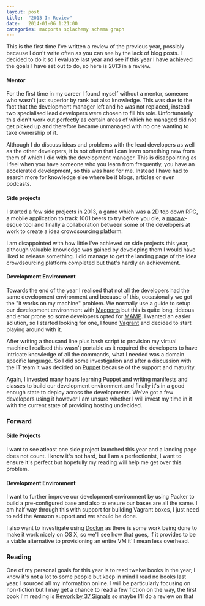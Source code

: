 ```yaml
---
layout: post
title:  "2013 In Review"
date:   2014-01-06 1:21:00
categories: macports sqlachemy schema graph
---
```

This is the first time I've written a review of the previous year, possibly because I don't write often as you can see by the lack of blog posts. I decided to do it so I evaluate last year and see if this year I have achieved the goals I have set out to do, so here is 2013 in a review.



#### Mentor
For the first time in my career I found myself without a mentor, someone who wasn't just superior by rank but also knowledge. This was due to the fact that the development manager left and he was not replaced, instead two specialised lead developers were chosen to fill his role. Unfortunately this didn't work out perfectly as certain areas of which he managed did not get picked up and therefore became unmanaged with no one wanting to take ownership of it.

Although I do discuss ideas and problems with the lead developers as well as the other developers, it is not often that I can learn something new from them of which I did with the development manager. This is disappointing as I feel when you have someone who you learn from frequently, you have an accelerated development, so this was hard for me. Instead I have had to search more for knowledge else where be it blogs, articles or even podcasts.


#### Side projects
I started a few side projects in 2013, a game which was a 2D top down RPG, a mobile application to track 1001 beers to try before you die, a [macaw][2]-esque tool and finally a collaboration between some of the developers at work to create a idea crowdsourcing platform.

I am disappointed with how little I've achieved on side projects this year, although valuable knowledge was gained by developing them I would have liked to release something. I did manage to get the landing page of the idea crowdsourcing platform completed but that's hardly an achievement.


#### Development Environment
Towards the end of the year I realised that not all the developers had the same development environment and because of this, occasionally we got the "it works on my machine" problem. We normally use a guide to setup our development environment with [Macports][2] but this is quite long, tideous and error prone so some developers opted for [MAMP][3]. I wanted an easier solution, so I started looking for one, I found [Vagrant][4] and decided to start playing around with it.

After writing a thousand line plus bash script to provision my virtual machine I realised this wasn't portable as it required the developers to have intricate knowledge of all the commands, what I needed was a domain specific language. So I did some investigation and after a discussion with the IT team it was decided on [Puppet][5] because of the support and maturity.

Again, I invested many hours learning Puppet and writing manifests and classes to build our development environment and finally it's in a good enough state to deploy across the developments. We've got a few developers using it however I am unsure whether I will invest my time in it with the current state of providing hosting undecided.



### Forward

#### Side Projects
I want to see atleast one side project launched this year and a landing page does not count. I know it's not hard, but I am a perfectionist, I want to ensure it's perfect but hopefully my reading will help me get over this problem.


#### Development Environment
I want to further improve our development environment by using Packer to build a pre-configured base and also to ensure our bases are all the same. I am half way through this with support for building Vagrant boxes, I just need to add the Amazon support and we should be done.

I also want to investigate using [Docker][7] as there is some work being done to make it work nicely on OS X, so we'll see how that goes, if it provides to be a viable alternative to provisioning an entire VM it'll mean less overhead.


### Reading
One of my personal goals for this year is to read twelve books in the year, I know it's not a lot to some people but keep in mind I read no books last year, I sourced all my information online. I will be particularly focusing on non-fiction but I may get a chance to read a few fiction on the way, the first book I'm reading is [Rework by 37 Signals][8] so maybe I'll do a review on that



[1]: http://macaw.co/
[2]: http://www.macports.org/
[3]: http://www.mamp.info/
[4]: http://www.vagrantup.com/
[5]: http://puppetlabs.com/
[6]: http://packer.io/
[7]: http://www.docker.io/
[8]: http://37signals.com/rework/
